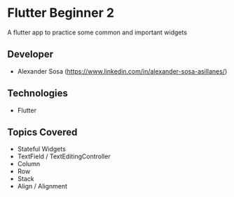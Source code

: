 # Flutter Beginner 2
A flutter app to practice some common and important widgets

## Developer
- Alexander Sosa (https://www.linkedin.com/in/alexander-sosa-asillanes/)

## Technologies
- Flutter

## Topics Covered
- Stateful Widgets
- TextField / TextEditingController
- Column
- Row
- Stack
- Align / Alignment
